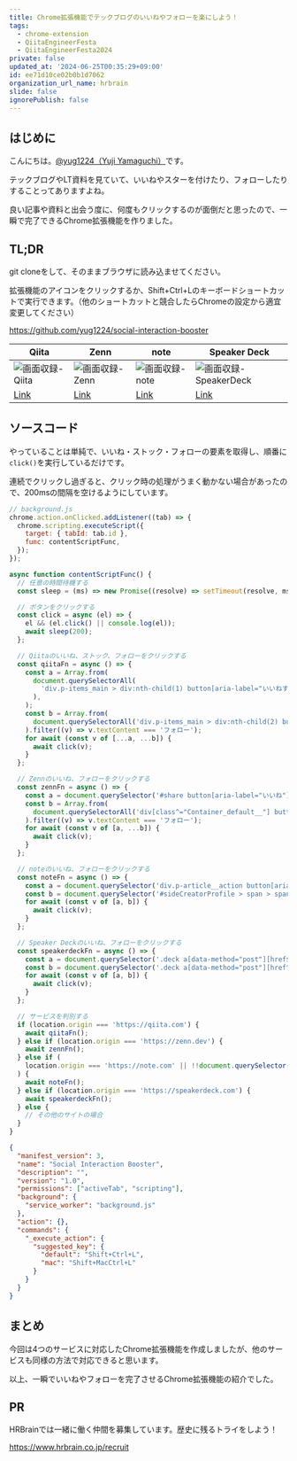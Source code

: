 ```yaml
---
title: Chrome拡張機能でテックブログのいいねやフォローを楽にしよう！
tags:
  - chrome-extension
  - QiitaEngineerFesta
  - QiitaEngineerFesta2024
private: false
updated_at: '2024-06-25T00:35:29+09:00'
id: ee71d10ce02b0b1d7062
organization_url_name: hrbrain
slide: false
ignorePublish: false
---
```


## はじめに

こんにちは。[@yug1224（Yuji Yamaguchi）](https://x.com/yug1224)です。

テックブログやLT資料を見ていて、いいねやスターを付けたり、フォローしたりすることってありますよね。

良い記事や資料と出会う度に、何度もクリックするのが面倒だと思ったので、一瞬で完了できるChrome拡張機能を作りました。

## TL;DR

git cloneをして、そのままブラウザに読み込ませてください。

拡張機能のアイコンをクリックするか、Shift+Ctrl+Lのキーボードショートカットで実行できます。（他のショートカットと競合したらChromeの設定から適宜変更してください）

https://github.com/yug1224/social-interaction-booster

| Qiita                             | Zenn                            | note                            | Speaker Deck                                  |
| --------------------------------- | ------------------------------- | ------------------------------- | --------------------------------------------- |
| ![画面収録-Qiita][画面収録-Qiita] | ![画面収録-Zenn][画面収録-Zenn] | ![画面収録-note][画面収録-note] | ![画面収録-SpeakerDeck][画面収録-SpeakerDeck] |
| [Link][Link-Qiita]                | [Link][Link-Zenn]               | [Link][Link-note]               | [Link][Link-SpeakerDeck]                      |

[画面収録-Qiita]: https://qiita-image-store.s3.ap-northeast-1.amazonaws.com/0/106236/61647894-82e2-a6d7-094f-9a9b9076193e.gif
[Link-Qiita]: https://qiita.com/_ken_/items/c5aa4841be74b06530b4
[画面収録-Zenn]: https://qiita-image-store.s3.ap-northeast-1.amazonaws.com/0/106236/14e37219-99a2-ad3c-4868-35bbb6ab3cf6.gif
[Link-Zenn]: https://zenn.dev/hrbrain/articles/731574815d1fb4
[画面収録-note]: https://qiita-image-store.s3.ap-northeast-1.amazonaws.com/0/106236/64f53124-6a57-2e9e-1805-3366f8b9771d.gif
[Link-note]: https://note.com/makedonuts/n/nfec91a622632
[画面収録-SpeakerDeck]: https://qiita-image-store.s3.ap-northeast-1.amazonaws.com/0/106236/210fe14d-4b7c-c427-24a7-a641a9dc2151.gif
[Link-SpeakerDeck]: https://speakerdeck.com/raorao1011/xin-zu-1nian-mu-depjmtokai-fa-ze-ren-zhe-woren-saretahua

## ソースコード

やっていることは単純で、いいね・ストック・フォローの要素を取得し、順番に`click()`を実行しているだけです。

連続でクリックし過ぎると、クリック時の処理がうまく動かない場合があったので、200msの間隔を空けるようにしています。

```js:background.js
// background.js
chrome.action.onClicked.addListener((tab) => {
  chrome.scripting.executeScript({
    target: { tabId: tab.id },
    func: contentScriptFunc,
  });
});

async function contentScriptFunc() {
  // 任意の時間待機する
  const sleep = (ms) => new Promise((resolve) => setTimeout(resolve, ms));

  // ボタンをクリックする
  const click = async (el) => {
    el && (el.click() || console.log(el));
    await sleep(200);
  };

  // Qiitaのいいね、ストック、フォローをクリックする
  const qiitaFn = async () => {
    const a = Array.from(
      document.querySelectorAll(
        'div.p-items_main > div:nth-child(1) button[aria-label="いいねする"],div.p-items_main > div:nth-child(1) button[aria-label="ストックする"]',
      ),
    );
    const b = Array.from(
      document.querySelectorAll('div.p-items_main > div:nth-child(2) button'),
    ).filter((v) => v.textContent === 'フォロー');
    for await (const v of [...a, ...b]) {
      await click(v);
    }
  };

  // Zennのいいね、フォローをクリックする
  const zennFn = async () => {
    const a = document.querySelector('#share button[aria-label="いいね"][class^="LikeButton_button__"]');
    const b = Array.from(
      document.querySelectorAll('div[class^="Container_default__"] button[class^="FollowButton_button__"]'),
    ).filter((v) => v.textContent === 'フォロー');
    for await (const v of [a, ...b]) {
      await click(v);
    }
  };

  // noteのいいね、フォローをクリックする
  const noteFn = async () => {
    const a = document.querySelector('div.p-article__action button[aria-label="スキ"]');
    const b = document.querySelector('#sideCreatorProfile > span > span > button[data-type="primary"]');
    for await (const v of [a, b]) {
      await click(v);
    }
  };

  // Speaker Deckのいいね、フォローをクリックする
  const speakerdeckFn = async () => {
    const a = document.querySelector('.deck a[data-method="post"][href$="/star"]');
    const b = document.querySelector('.deck a[data-method="post"][href^="/connections/"]');
    for await (const v of [a, b]) {
      await click(v);
    }
  };

  // サービスを判別する
  if (location.origin === 'https://qiita.com') {
    await qiitaFn();
  } else if (location.origin === 'https://zenn.dev') {
    await zennFn();
  } else if (
    location.origin === 'https://note.com' || !!document.querySelector('a[aria-label="home"][href="https://note.com/"]')
  ) {
    await noteFn();
  } else if (location.origin === 'https://speakerdeck.com') {
    await speakerdeckFn();
  } else {
    // その他のサイトの場合
  }
}
```

```json:manifest.json
{
  "manifest_version": 3,
  "name": "Social Interaction Booster",
  "description": "",
  "version": "1.0",
  "permissions": ["activeTab", "scripting"],
  "background": {
    "service_worker": "background.js"
  },
  "action": {},
  "commands": {
    "_execute_action": {
      "suggested_key": {
        "default": "Shift+Ctrl+L",
        "mac": "Shift+MacCtrl+L"
      }
    }
  }
}
```

## まとめ

今回は4つのサービスに対応したChrome拡張機能を作成しましたが、他のサービスも同様の方法で対応できると思います。

以上、一瞬でいいねやフォローを完了させるChrome拡張機能の紹介でした。

## PR

HRBrainでは一緒に働く仲間を募集しています。歴史に残るトライをしよう！

https://www.hrbrain.co.jp/recruit
